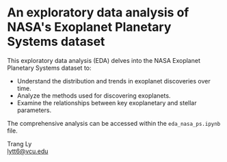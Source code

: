 # An exploratory data analysis of NASA's Exoplanet Planetary Systems dataset
This exploratory data analysis (EDA) delves into the NASA Exoplanet Planetary Systems dataset to:

* Understand the distribution and trends in exoplanet discoveries over time.
* Analyze the methods used for discovering exoplanets.
* Examine the relationships between key exoplanetary and stellar parameters.

The comprehensive analysis can be accessed within the `eda_nasa_ps.ipynb` file.

Trang Ly <br>
lytt6@vcu.edu 
